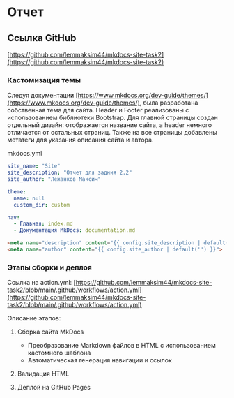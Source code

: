 # Отчет
## Ссылка GitHub

[https://github.com/lemmaksim44/mkdocs-site-task2](https://github.com/lemmaksim44/mkdocs-site-task2)  


### Кастомизация темы

Следуя документации [https://www.mkdocs.org/dev-guide/themes/](https://www.mkdocs.org/dev-guide/themes/), была разработана собственная тема для сайта. Header и Footer реализованы с использованием библиотеки Bootstrap. Для главной страницы создан отдельный дизайн: отображается название сайта, а header немного отличается от остальных страниц. Также на все страницы добавлены метатеги для указания описания сайта и автора.

mkdocs.yml
```yml
site_name: "Site"
site_description: "Отчет для задния 2.2"
site_author: "Лежанков Максим"

theme:
  name: null
  custom_dir: custom

nav:
  - Главная: index.md
  - Документация MkDocs: documentation.md
```

```html
<meta name="description" content="{{ config.site_description | default('') }}">
<meta name="author" content="{{ config.site_author | default('') }}">
```

### Этапы сборки и деплоя

Ссылка на action.yml: [https://github.com/lemmaksim44/mkdocs-site-task2/blob/main/.github/workflows/action.yml](https://github.com/lemmaksim44/mkdocs-site-task2/blob/main/.github/workflows/action.yml)

Описание этапов:

1. Сборка сайта MkDocs
    - Преобразование Markdown файлов в HTML с использованием кастомного шаблона
    - Автоматическая генерация навигации и ссылок

2. Валидация HTML

3. Деплой на GitHub Pages